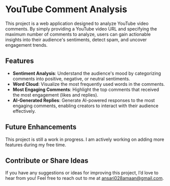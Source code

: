# YouTube Comment Analysis

This project is a web application designed to analyze YouTube video comments. By simply providing a YouTube video URL and specifying the maximum number of comments to analyze, users can gain actionable insights into their audience's sentiments, detect spam, and uncover engagement trends.

## Features

- **Sentiment Analysis**: Understand the audience's mood by categorizing comments into positive, negative, or neutral sentiments.
- **Word Cloud**: Visualize the most frequently used words in the comments.
- **Most Engaging Comments**: Highlight the top comments that received the most engagement (likes and replies).
- **AI-Generated Replies**: Generate AI-powered responses to the most engaging comments, enabling creators to interact with their audience effectively.

## Future Enhancements

This project is still a work in progress. I am actively working on adding more features during my free time.

## Contribute or Share Ideas

If you have any suggestions or ideas for improving this project, I’d love to hear from you! Feel free to reach out to me at [ansari028amaan@gmail.com](mailto:ansari028amaan@gmail.com).
